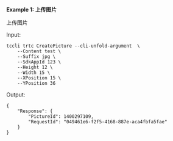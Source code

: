 **Example 1: 上传图片**

上传图片

Input: 

```
tccli trtc CreatePicture --cli-unfold-argument  \
    --Content test \
    --Suffix jpg \
    --SdkAppId 123 \
    --Height 12 \
    --Width 15 \
    --XPosition 15 \
    --YPosition 36
```

Output: 
```
{
    "Response": {
        "PictureId": 1400297109,
        "RequestId": "049461e6-f2f5-4168-887e-aca4fbfa5fae"
    }
}
```

